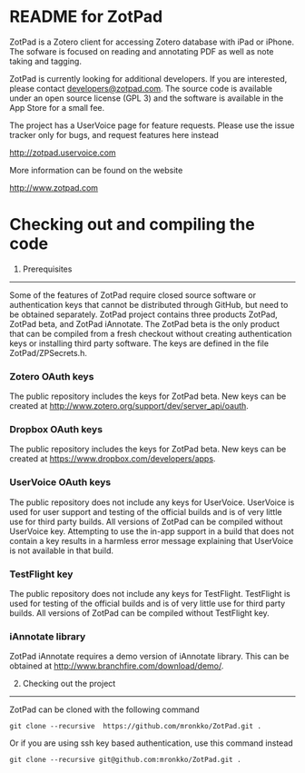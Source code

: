 README for ZotPad
================================================================================

ZotPad is a Zotero client for accessing Zotero database with iPad or iPhone.
The sofware is focused on reading and annotating PDF as well as note taking and
tagging.

ZotPad is currently looking for additional developers. If you are interested,
please contact developers@zotpad.com. The source code is available under an open
source license (GPL 3) and the software is available in the App Store for a
small fee.

The project has a UserVoice page for feature requests. Please use the issue
tracker only for bugs, and request features here instead

http://zotpad.uservoice.com

More information can be found on the website 

http://www.zotpad.com

Checking out and compiling the code
================================================================================

1) Prerequisites
--------------------------------------------------------------------------------

Some of the features of ZotPad require closed source software or authentication
keys that cannot be distributed through GitHub, but need to be obtained
separately. ZotPad project contains three products ZotPad, ZotPad beta, and
ZotPad iAnnotate. The ZotPad beta is the only product that can be compiled
from a fresh checkout without creating authentication keys or installing
third party software. The keys are defined in the file ZotPad/ZPSecrets.h.

### Zotero OAuth keys

The public repository includes the keys for ZotPad beta. New keys can be created
at http://www.zotero.org/support/dev/server_api/oauth.

### Dropbox OAuth keys

The public repository includes the keys for ZotPad beta. New keys can be created
at https://www.dropbox.com/developers/apps.

### UserVoice OAuth keys

The public repository does not include any keys for UserVoice. UserVoice is used
for user support and testing of the official builds and is of very little use
for third party builds. All versions of ZotPad can be compiled without UserVoice
key. Attempting to use the in-app support in a build that does not contain a key
results in a harmless error message explaining that UserVoice is not available
in that build.

### TestFlight key

The public repository does not include any keys for TestFlight. TestFlight is
used for testing of the official builds and is of very little use for third
party builds. All versions of ZotPad can be compiled without TestFlight key.

### iAnnotate library

ZotPad iAnnotate requires a demo version of iAnnotate library. This can be
obtained at http://www.branchfire.com/download/demo/.

2) Checking out the project
--------------------------------------------------------------------------------

ZotPad can be cloned with the following command

    git clone --recursive  https://github.com/mronkko/ZotPad.git .

Or if you are using ssh key based authentication, use this command instead

    git clone --recursive git@github.com:mronkko/ZotPad.git .







